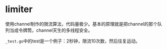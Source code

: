 # limiter
使用channel制作的限流算法，代码量极少。基本的原理就是把channel的那个队列当成令牌筒，channel天生的多线程安全。

`_test.go`中的test是一个例子：2秒钟，限流10次数，然后往复运动。
